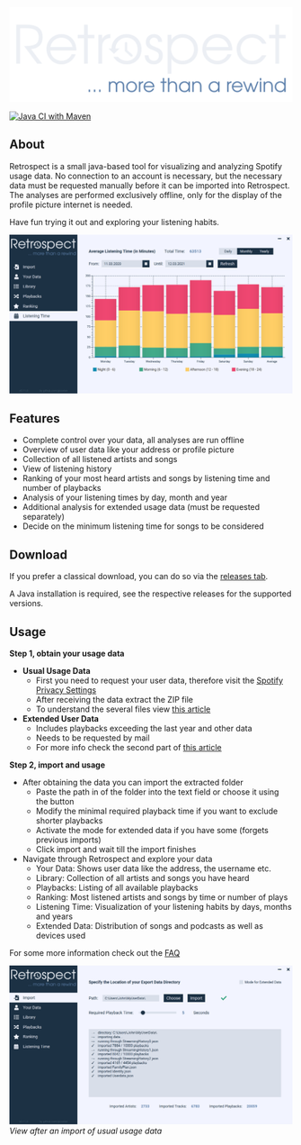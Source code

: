 ![#Retrospect - Logo](doc/images/retrospect_logo.svg)

[![Java CI with Maven](https://github.com/picorion/Retrospect/actions/workflows/maven.yml/badge.svg)](https://github.com/picorion/Retrospect/actions/workflows/maven.yml)

## About

Retrospect is a small java-based tool for visualizing and analyzing Spotify usage data. No connection to an account is
necessary, but the necessary data must be requested manually before it can be imported into Retrospect. The analyses are
performed exclusively offline, only for the display of the profile picture internet is needed.

Have fun trying it out and exploring your listening habits.

![Retrospect - Daily Listening Time Example](doc/images/example_listeningTime.png)

## Features

- Complete control over your data, all analyses are run offline
- Overview of user data like your address or profile picture
- Collection of all listened artists and songs
- View of listening history
- Ranking of your most heard artists and songs by listening time and number of playbacks
- Analysis of your listening times by day, month and year
- Additional analysis for extended usage data (must be requested separately)
- Decide on the minimum listening time for songs to be considered

## Download

If you prefer a classical download, you can do so via the [releases tab](https://github.com/picorion/Retrospect/releases).

A Java installation is required, see the respective releases for the supported versions.

## Usage

**Step 1, obtain your usage data**

- **Usual Usage Data**
    - First you need to request your user data, therefore visit the
      [Spotify Privacy Settings](https://www.spotify.com/de/account/privacy/)
    - After receiving the data extract the ZIP file
    - To understand the several files view [this article](https://support.spotify.com/us/article/understanding-my-data/)
- **Extended User Data**
    - Includes playbacks exceeding the last year and other data
    - Needs to be requested by mail
    - For more info check the second part
      of [this article](https://support.spotify.com/us/article/understanding-my-data/)

**Step 2, import and usage**

- After obtaining the data you can import the extracted folder
    - Paste the path in of the folder into the text field or choose it using the button
    - Modify the minimal required playback time if you want to exclude shorter playbacks
    - Activate the mode for extended data if you have some (forgets previous imports)
    - Click import and wait till the import finishes
- Navigate through Retrospect and explore your data
    - Your Data: Shows user data like the address, the username etc.
    - Library: Collection of all artists and songs you have heard
    - Playbacks: Listing of all available playbacks
    - Ranking: Most listened artists and songs by time or number of plays
    - Listening Time: Visualization of your listening habits by days, months and years
    - Extended Data: Distribution of songs and podcasts as well as devices used

For some more information check out the [FAQ](doc/FAQ.md)

![Retrospect - Import Tab Example](doc/images/example_import.png)
*View after an import of usual usage data*
